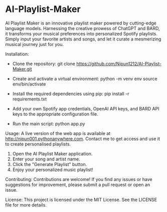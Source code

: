 # AI-Playlist-Maker
 AI Playlist Maker is an innovative playlist maker powered by cutting-edge language models. Harnessing the creative prowess of ChatGPT and BARD, it transforms your musical preferences into personalized Spotify playlists. Simply input your favorite artists and songs, and let it curate a mesmerizing musical journey just for you.


Installation:
- Clone the repository:
  git clone https://github.com/Nipun1212/AI-Playlist-Maker.git

- Create and activate a virtual environment:
  python -m venv env
  source env/bin/activate

- Install the required dependencies using pip:
  pip install -r requirements.txt

- Add your own Spotify app credentials, OpenAI API keys, and BARD API keys to the appropriate configuration file.

- Run the main script:
  python app.py

Usage:
A live version of the web app is available at http://nipun001.pythonanywhere.com. Contact me to get access and use it to create personalised playlists.

1. Open the AI Playlist Maker application.
2. Enter your song and artist name.
3. Click the "Generate Playlist" button.
4. Enjoy your personalized music playlist!

Contributing:
Contributions are welcome! If you find any issues or have suggestions for improvement, please submit a pull request or open an issue.

License:
This project is licensed under the MIT License. See the LICENSE file for more details.
 
